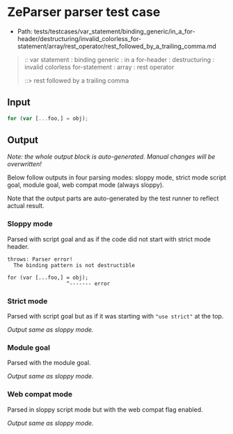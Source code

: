 # ZeParser parser test case

- Path: tests/testcases/var_statement/binding_generic/in_a_for-header/destructuring/invalid_colorless_for-statement/array/rest_operator/rest_followed_by_a_trailing_comma.md

> :: var statement : binding generic : in a for-header : destructuring : invalid colorless for-statement : array : rest operator
>
> ::> rest followed by a trailing comma

## Input

`````js
for (var [...foo,] = obj);
`````

## Output

_Note: the whole output block is auto-generated. Manual changes will be overwritten!_

Below follow outputs in four parsing modes: sloppy mode, strict mode script goal, module goal, web compat mode (always sloppy).

Note that the output parts are auto-generated by the test runner to reflect actual result.

### Sloppy mode

Parsed with script goal and as if the code did not start with strict mode header.

`````
throws: Parser error!
  The binding pattern is not destructible

for (var [...foo,] = obj);
                   ^------- error
`````

### Strict mode

Parsed with script goal but as if it was starting with `"use strict"` at the top.

_Output same as sloppy mode._

### Module goal

Parsed with the module goal.

_Output same as sloppy mode._

### Web compat mode

Parsed in sloppy script mode but with the web compat flag enabled.

_Output same as sloppy mode._
